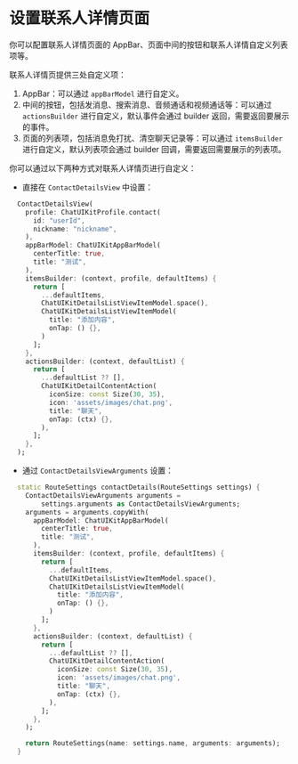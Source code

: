 # 设置联系人详情页面

<Toc />

你可以配置联系人详情页面的 AppBar、页面中间的按钮和联系人详情自定义列表项等。

<ImageGallery>
  <ImageItem src="/images/uikit/chatuikit/flutter/custom_contact_details.png" title="设置联系人详情页面" />
</ImageGallery> 

联系人详情页提供三处自定义项：

1. AppBar：可以通过 `appBarModel` 进行自定义。
2. 中间的按钮，包括发消息、搜索消息、音频通话和视频通话等：可以通过 `actionsBuilder` 进行自定义，默认事件会通过 builder 返回，需要返回要展示的事件。
3. 页面的列表项，包括消息免打扰、清空聊天记录等：可以通过 `itemsBuilder` 进行自定义，默认列表项会通过 builder 回调，需要返回需要展示的列表项。

你可以通过以下两种方式对联系人详情页进行自定义：
   
- 直接在 `ContactDetailsView` 中设置：

```dart
  ContactDetailsView(
    profile: ChatUIKitProfile.contact(
      id: "userId",
      nickname: "nickname",
    ),
    appBarModel: ChatUIKitAppBarModel(
      centerTitle: true,
      title: "测试",
    ),
    itemsBuilder: (context, profile, defaultItems) {
      return [
        ...defaultItems,
        ChatUIKitDetailsListViewItemModel.space(),
        ChatUIKitDetailsListViewItemModel(
          title: "添加内容",
          onTap: () {},
        )
      ];
    },
    actionsBuilder: (context, defaultList) {
      return [
        ...defaultList ?? [],
        ChatUIKitDetailContentAction(
          iconSize: const Size(30, 35),
          icon: 'assets/images/chat.png',
          title: "聊天",
          onTap: (ctx) {},
        ),
      ];
    },
  );
```

- 通过 `ContactDetailsViewArguments` 设置：

```dart
  static RouteSettings contactDetails(RouteSettings settings) {
    ContactDetailsViewArguments arguments =
        settings.arguments as ContactDetailsViewArguments;
    arguments = arguments.copyWith(
      appBarModel: ChatUIKitAppBarModel(
        centerTitle: true,
        title: "测试",
      ),
      itemsBuilder: (context, profile, defaultItems) {
        return [
          ...defaultItems,
          ChatUIKitDetailsListViewItemModel.space(),
          ChatUIKitDetailsListViewItemModel(
            title: "添加内容",
            onTap: () {},
          )
        ];
      },
      actionsBuilder: (context, defaultList) {
        return [
          ...defaultList ?? [],
          ChatUIKitDetailContentAction(
            iconSize: const Size(30, 35),
            icon: 'assets/images/chat.png',
            title: "聊天",
            onTap: (ctx) {},
          ),
        ];
      },
    );

    return RouteSettings(name: settings.name, arguments: arguments);
  }
```
